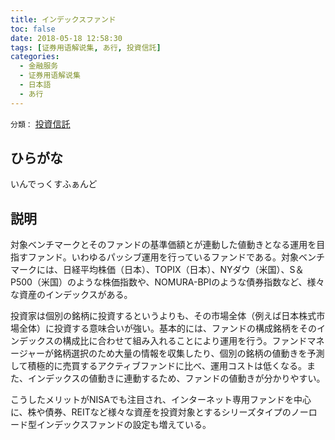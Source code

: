 ```yaml
---
title: インデックスファンド
toc: false
date: 2018-05-18 12:58:30
tags: [证券用语解说集, あ行, 投資信託]
categories:
  - 金融服务
  - 证券用语解说集
  - 日本語
  - あ行
---
```


`分類：` [投資信託](/tags/投資信託/)

## ひらがな

いんでっくすふぁんど

## 説明

対象ベンチマークとそのファンドの基準価額とが連動した値動きとなる運用を目指すファンド。いわゆるパッシブ運用を行っているファンドである。対象ベンチマークには、日経平均株価（日本）、TOPIX（日本）、NYダウ（米国）、S＆P500（米国）のような株価指数や、NOMURA-BPIのような債券指数など、様々な資産のインデックスがある。

投資家は個別の銘柄に投資するというよりも、その市場全体（例えば日本株式市場全体）に投資する意味合いが強い。基本的には、ファンドの構成銘柄をそのインデックスの構成比に合わせて組み入れることにより運用を行う。ファンドマネージャーが銘柄選択のため大量の情報を収集したり、個別の銘柄の値動きを予測して積極的に売買するアクティブファンドに比べ、運用コストは低くなる。また、インデックスの値動きに連動するため、ファンドの値動きが分かりやすい。

こうしたメリットがNISAでも注目され、インターネット専用ファンドを中心に、株や債券、REITなど様々な資産を投資対象とするシリーズタイプのノーロード型インデックスファンドの設定も増えている。
